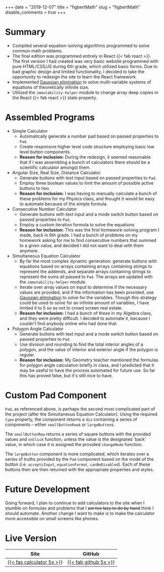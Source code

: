 +++
date = "2019-12-07"
title = "figbertMath"
slug = "figbertMath"
disable_comments = true
+++

# Summary
* Compiled several equation-solving algorithms programmed to solve common math problems.
* The final edition was programmed entirely in React {{< fab react >}}. The first version I had created was very basic 
website programmed with pure HTML/CSS/JS during 6th grade, which utilized basic forms. Due to bad graphic design and 
limited functionality, I decided to take the opportunity to redesign the site to learn the React framework.
* Implemented [Gaussian elimination][1] to solve multi-variable systems of equations of theoretically infinite size.
* Utilized the `immutability-helper` module to change array deep copies in the React {{< fab react >}} state property.
# Assembled Programs
* Simple Calculator
    * Automatically generate a number pad based on passed properties to `Pad`.
    * Create responsive higher level code structure employing basic low level button components.
    * **Reason for inclusion:** During the redesign, it seemed reasonable that if I was assembling a bunch of 
    calculators there should be a scientific calculator amongst them.
* Angular Size, Real Size, Distance Calculator
    * Generate buttons with text input based on passed properties to `Pad`.
    * Employ three boolean values to limit the amount of possible active buttons to two.
    * **Reason for inclusion:** I was having to manually calculate a bunch of these problems for my Physics class, and 
    thought it would be easy to automate because of the simple formula.
* Consecutive Number Calculator
    * Generate buttons with text input and a mode switch button based on passed properties to `Pad`.
    * Employ a custom iteration formula to solve the equations
    * **Reason for inclusion:** This was the first homework-solving program I made, back in 6th grade. I had a bunch of 
    problems on my homework asking for me to find consecutive numbers that summed to a given value, and decided I did 
    not want to deal with them anymore.
* Simultaneous Equation Calculator
    * By far the most complex dynamic generation: generate buttons with equations based on arrays containing arrays 
    containing strings to represent the addends, and separate arrays containing strings to represent the sums all 
    passed to `Pad`. The arrays are updated with the `immutability-helper` module.
    * Iterate over array values on input to determine if the necessary values are provided, and if the information has 
    been provided, use [Gaussian elimination][1] to solve for the variables. Though this strategy could be used to solve 
    for an infinite amount of variables, I have limited it to 5 so as not to crowd screen real estate.
    * **Reason for inclusion:** I had a bunch of these in my Algebra class, and they were pretty difficult. I decided to 
    automate it, because I couldn't find anybody online who had done that.
* Polygon Angle Calculator
    * Generate buttons with text input and a mode switch button based on passed properties to `Pad`.
    * Use division and rounding to find the total interior angles of a polygon, and the value of interior and exterior 
    angle if the polygon is regular.
    * **Reason for inclusion:** My Geometry teacher mentioned the formulas for polygon angle calculation briefly in class, 
    and I predicted that it may be useful to have the process automated for future use. So far this has proved false, 
    but it's still nice to have.
# Custom Pad Component
`Pad`, as referenced above, is perhaps the second most complicated part of the project (after the Simultaneous Equation 
Calculator). Using the required `type` property, the component returns a `div` containing a series of components – either 
`smallButtonRow`s or `largeButton`s.

The `smallButtonRow` returns a series of square buttons with the provided values and `onClick` function, unless the value 
is the designated 'back' value, in which case it is assigned the provided `changeMode` function.

The `largeButton` component is more complicated, which iterates over a series of truths provided by the `Pad` component 
based on the mode of the button (i.e. `acceptsInput`, `equationFormat`, `canBeDisabled`). Each of these buttons then 
are then returned with the appropriate properties and styles.
# Future Development
Going forward, I plan to continue to add calculators to the site when I stumble on formulas and problems that I 
~~am too lazy to do by hand~~ think I should automate. Another change I want to make is to make the calculator more 
accessible on small screens like phones.
# Live Version
| Site | GitHub |
|:----:|:------:|
|[{{< fas calculator 5x >}}][site]|[{{< fab github 5x >}}][repo]|

[1]: https://en.wikipedia.org/wiki/Gaussian_elimination
[site]: https://math.figbert.com/
[repo]: https://github.com/therealFIGBERT/figbertMath
